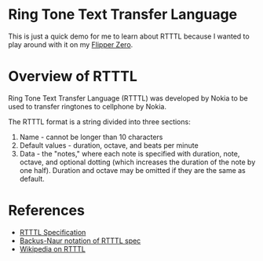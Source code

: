 # Ring Tone Text Transfer Language

This is just a quick demo for me to learn about RTTTL because I wanted to play
around with it on my [Flipper Zero](https://flipperzero.one/).

# Overview of RTTTL

Ring Tone Text Transfer Language (RTTTL) was developed by Nokia to be used to
transfer ringtones to cellphone by Nokia.

The RTTTL format is a string divided into three sections:
1. Name - cannot be longer than 10 characters
2. Default values - duration, octave, and beats per minute
3. Data - the "notes," where each note is specified with duration, note, octave, and optional dotting (which increases the duration of the note by one half). Duration and octave may be omitted if they are the same as default.

# References

- [RTTTL Specification](http://www.mobilefish.com/tutorials/rtttl/rtttl_quickguide_specification.html)
- [Backus-Naur notation of RTTTL spec](http://merwin.bespin.org/t4a/specs/nokia_rtttl.txt)
- [Wikipedia on RTTTL](https://en.wikipedia.org/wiki/Ring_Tone_Text_Transfer_Language)